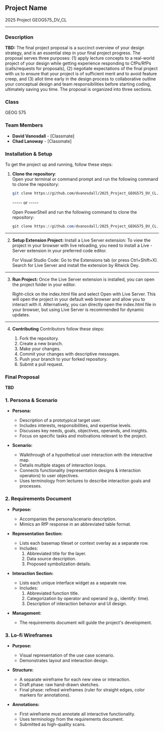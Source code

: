 ## Project Name
2025 Project GEOG575_DV_CL

---

### Description
**TBD:** The final project proposal is a succinct overview of your design strategy, and is an essential step in your final project progress. The proposal serves three purposes: (1) apply lecture concepts to a real-world project of your design while getting experience responding to CfPs/RfPs (calls/requests for proposals), (2) negotiate expectations of the final project with us to ensure that your project is of sufficient merit and to avoid feature creep, and (3) allot time early in the design process to collaborative outline your conceptual design and team responsibilities before starting coding, ultimately saving you time. The proposal is organized into three sections.

### Class
GEOG 575

### Team Members
- **David Vanosdall** - [Classmate]
- **Chad Lanoway** - [Classmate]

### Installation & Setup
To get the project up and running, follow these steps:

1. **Clone the repository**:  
   Open your terminal or command prompt and run the following command to clone the repository:

   ```bash
   git clone https://github.com/dvanosdall/2025_Project_GEOG575_DV_CL.git
    ```
   -----  or  -----

   Open PowerShell and run the following command to clone the repository:

   ```powershell
   git clone https://github.com/dvanosdall/2025_Project_GEOG575_DV_CL.git
    ```
---

2.  **Setup Extension Project:**
    Install a Live Server extension:
    To view the project in your browser with live reloading, you need to install a Live - Server extension in your preferred code editor.

    For Visual Studio Code:
    Go to the Extensions tab (or press Ctrl+Shift+X).
    Search for Live Server and install the extension by Ritwick Dey.
---

3.  **Run Project:**
    Once the Live Server extension is installed, you can open the project folder in your editor.

    Right-click on the index.html file and select Open with Live Server.
    This will open the project in your default web browser and allow you to interact with it.
    Alternatively, you can directly open the index.html file in your browser, but using Live Server is recommended for dynamic updates.
---

4. **Contributing**
    Contributors follow these steps:

    1. Fork the repository.
    2. Create a new branch.
    3. Make your changes.
    4. Commit your changes with descriptive messages.
    5. Push your branch to your forked repository.
    7. Submit a pull request.

### Final Proposal
**TBD**
### 1. Persona & Scenario  
   - **Persona:**  
     - Description of a prototypical target user.  
     - Includes interests, responsibilities, and expertise levels.  
     - Discusses key needs, goals, objectives, operands, and insights.  
     - Focus on specific tasks and motivations relevant to the project.  

   - **Scenario:**  
     - Walkthrough of a hypothetical user interaction with the interactive map.  
     - Details multiple stages of interaction loops.  
     - Connects functionality (representation designs & interaction operators) to user objectives.  
     - Uses terminology from lectures to describe interaction goals and processes.  

### 2. Requirements Document  
   - **Purpose:**  
     - Accompanies the persona/scenario description.  
     - Mimics an RfP response in an abbreviated table format.  
   
   - **Representation Section:**  
     - Lists each basemap tileset or context overlay as a separate row.  
     - Includes:  
       1. Abbreviated title for the layer.  
       2. Data source description.  
       3. Proposed symbolization details.  

   - **Interaction Section:**  
     - Lists each unique interface widget as a separate row.  
     - Includes:  
       1. Abbreviated function title.  
       2. Categorization by operator and operand (e.g., identify: time).  
       3. Description of interaction behavior and UI design.  

   - **Management:**  
     - The requirements document will guide the project's development.  

### 3. Lo-fi Wireframes  
   - **Purpose:**  
     - Visual representation of the use case scenario.  
     - Demonstrates layout and interaction design.  

   - **Structure:**  
     - A separate wireframe for each new view or interaction.  
     - Draft phase: raw hand-drawn sketches.  
     - Final phase: refined wireframes (ruler for straight edges, color markers for annotations).  

   - **Annotations:**  
     - First wireframe must annotate all interactive functionality.  
     - Uses terminology from the requirements document.  
     - Submitted as high-quality scans.  






